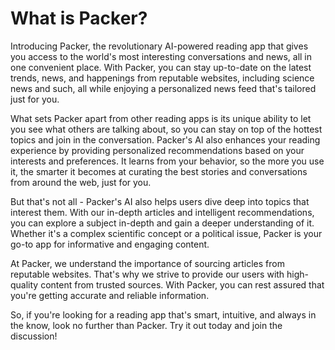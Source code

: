 # What is Packer?

Introducing Packer, the revolutionary AI-powered reading app that gives you access to the world's most interesting conversations and news, all in one convenient place. With Packer, you can stay up-to-date on the latest trends, news, and happenings from reputable websites, including science news and such, all while enjoying a personalized news feed that's tailored just for you.

What sets Packer apart from other reading apps is its unique ability to let you see what others are talking about, so you can stay on top of the hottest topics and join in the conversation. Packer's AI also enhances your reading experience by providing personalized recommendations based on your interests and preferences. It learns from your behavior, so the more you use it, the smarter it becomes at curating the best stories and conversations from around the web, just for you.

But that's not all - Packer's AI also helps users dive deep into topics that interest them. With our in-depth articles and intelligent recommendations, you can explore a subject in-depth and gain a deeper understanding of it. Whether it's a complex scientific concept or a political issue, Packer is your go-to app for informative and engaging content.

At Packer, we understand the importance of sourcing articles from reputable websites. That's why we strive to provide our users with high-quality content from trusted sources. With Packer, you can rest assured that you're getting accurate and reliable information.

So, if you're looking for a reading app that's smart, intuitive, and always in the know, look no further than Packer. Try it out today and join the discussion!
